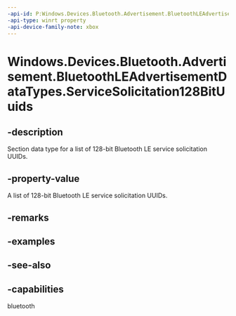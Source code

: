 ```yaml
---
-api-id: P:Windows.Devices.Bluetooth.Advertisement.BluetoothLEAdvertisementDataTypes.ServiceSolicitation128BitUuids
-api-type: winrt property
-api-device-family-note: xbox
---
```


<!-- Property syntax
public byte ServiceSolicitation128BitUuids { get; }
-->

# Windows.Devices.Bluetooth.Advertisement.BluetoothLEAdvertisementDataTypes.ServiceSolicitation128BitUuids

## -description
Section data type for a list of 128-bit Bluetooth LE service solicitation UUIDs.

## -property-value
A list of 128-bit Bluetooth LE service solicitation UUIDs.

## -remarks

## -examples

## -see-also

## -capabilities
bluetooth
